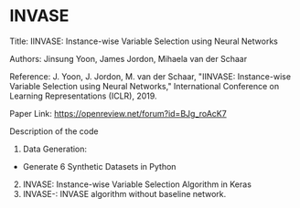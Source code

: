 # INVASE
Title: IINVASE: Instance-wise Variable Selection using Neural Networks

Authors: Jinsung Yoon, James Jordon, Mihaela van der Schaar

Reference: J. Yoon, J. Jordon, M. van der Schaar, "IINVASE: Instance-wise Variable Selection using Neural Networks," International Conference on Learning Representations (ICLR), 2019.

Paper Link: https://openreview.net/forum?id=BJg_roAcK7

Description of the code

1. Data Generation:
- Generate 6 Synthetic Datasets in Python
2. INVASE: Instance-wise Variable Selection Algorithm in Keras
3. INVASE-: INVASE algorithm without baseline network.
